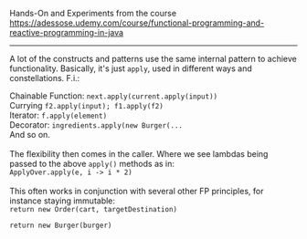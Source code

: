 Hands-On and Experiments from the course https://adessose.udemy.com/course/functional-programming-and-reactive-programming-in-java 

---

A lot of the constructs and patterns use the same internal pattern to achieve functionality.
Basically, it's just `apply`, used in different ways and constellations.
F.i.: <br />

Chainable Function: `next.apply(current.apply(input))`
<br />
Currying `f2.apply(input); f1.apply(f2)`
<br />
Iterator: `f.apply(element)`
<br />
Decorator: `ingredients.apply(new Burger(...`
<br />
And so on.
<br />
<br />
The flexibility then comes in the caller. Where we see lambdas being passed to the above `apply()` methods as in:
<br />
`ApplyOver.apply(e, i -> i * 2)`
<br />
<br />
This often works in conjunction with several other FP principles, for instance staying immutable:
<br />
`return new Order(cart, targetDestination)`

`return new Burger(burger)`
